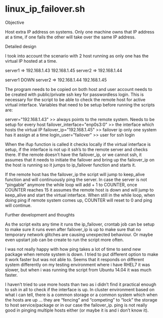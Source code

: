 # linux_ip_failover.sh
Objective

Host extra IP address on systems. Only one machine owns that IP address at a time, if one fails the other will take over the same IP address.

Detailed design

I took into account the scenario with 2 host running as only one has the virtual IP hosted at a time. 

server1 ⇒ 192.168.1.43  192.168.1.45 
server2 ⇒ 192.168.1.44 

server1 DOWN
server2 ⇒ 192.168.1.44 192.168.1.45

The program needs to be copied on both host and user account needs to be created with public/private ssh key for passwordless login. This is necessary for the script to be able to check the remote host for active virtual interface.
Variables that need to be setup before running the scripts are:

server="192.168.1.43"  >> always points to the remote system. Needs to be setup for every host
failover_interface="enp0s3:0"  >> the interface which hosts the virtual IP
failover_ip="192.168.1.45"  >> failover ip only one system has it assign at a time
login_user="failover" >> user for ssh login

When the ifup function is called it checks locally if the virtual interface is setup, if the interface is not up it ssh’s to the remote server and checks there. 
If the remote doesn’t have the failover_ip, or we cannot ssh, it assumes that it needs to initiate the failover and bring up the failover_ip  on the host is running so it jumps to ip_failover function and starts it.

If the remote host has the failover_ip  the script will jump to keep_alive function and will continuously ping the server. In case the server  is not “pingable” anymore the while loop will 
add + 1 to COUNTER, once COUNTER reaches 15 it assumes the remote host is down and will jump to keep_alive and start the virtual interface. When still in the while loop, when doing ping if remote system comes up, COUNTER will reset to 0 and ping will continue.


Further development and thoughts

As the script exits any time it runs the ip_failover, crontab job can be setup to make sure it runs even after failover_ip is up to make sure that no temporary network glitches are causing unexpected behaviour. Or maybe even upstart job can be create to run the script more often.

I was not really happy with how ping takes a lot of time to send new package when remote system is down. I tried to put different option to make it work faster but was not able to. Seems that it responds on different system differently on my testing environment where i have RHEL7 it was slower, but when i was running the script from Ubuntu 14.04 it was much faster.

I haven’t tried to use more hosts than two as i didn’t find it practical enough to ssh in all to check if the interface is up. In cluster environment based on what i can tell, there is a common storage or a common system which when the hosts are up … they are “fencing” and “competing” to “lock” the storage to host  service/package or in our case the failover_ip. ping is not really good in pinging multiple hosts either (or maybe it is and i don’t know it).
